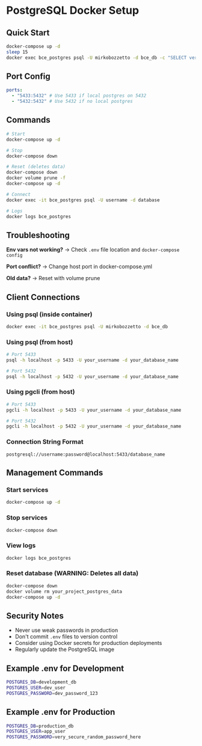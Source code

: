 # PostgreSQL Docker Setup

## Quick Start

```bash
docker-compose up -d
sleep 15
docker exec bce_postgres psql -U mirkobozzetto -d bce_db -c "SELECT version();"
```

## Port Config

```yaml
ports:
  - "5433:5432" # Use 5433 if local postgres on 5432
  - "5432:5432" # Use 5432 if no local postgres
```

## Commands

```bash
# Start
docker-compose up -d

# Stop
docker-compose down

# Reset (deletes data)
docker-compose down
docker volume prune -f
docker-compose up -d

# Connect
docker exec -it bce_postgres psql -U username -d database

# Logs
docker logs bce_postgres
```

## Troubleshooting

**Env vars not working?** → Check `.env` file location and `docker-compose config`

**Port conflict?** → Change host port in docker-compose.yml

**Old data?** → Reset with volume prune

## Client Connections

### Using psql (inside container)

```bash
docker exec -it bce_postgres psql -U mirkobozzetto -d bce_db
```

### Using psql (from host)

```bash
# Port 5433
psql -h localhost -p 5433 -U your_username -d your_database_name

# Port 5432
psql -h localhost -p 5432 -U your_username -d your_database_name
```

### Using pgcli (from host)

```bash
# Port 5433
pgcli -h localhost -p 5433 -U your_username -d your_database_name

# Port 5432
pgcli -h localhost -p 5432 -U your_username -d your_database_name
```

### Connection String Format

```
postgresql://username:password@localhost:5433/database_name
```

## Management Commands

### Start services

```bash
docker-compose up -d
```

### Stop services

```bash
docker-compose down
```

### View logs

```bash
docker logs bce_postgres
```

### Reset database (WARNING: Deletes all data)

```bash
docker-compose down
docker volume rm your_project_postgres_data
docker-compose up -d
```

## Security Notes

- Never use weak passwords in production
- Don't commit `.env` files to version control
- Consider using Docker secrets for production deployments
- Regularly update the PostgreSQL image

## Example .env for Development

```bash
POSTGRES_DB=development_db
POSTGRES_USER=dev_user
POSTGRES_PASSWORD=dev_password_123
```

## Example .env for Production

```bash
POSTGRES_DB=production_db
POSTGRES_USER=app_user
POSTGRES_PASSWORD=very_secure_random_password_here
```
